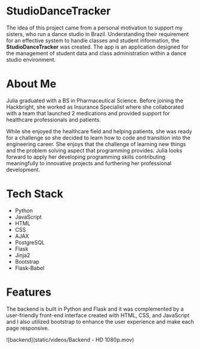 #  StudioDanceTracker

The idea of this project came from a personal motivation to support my sisters, who run a dance studio in Brazil. Understanding their requirement for an effective system to handle classes and student information, the **StudioDanceTracker** was created. The app is an application designed for the management of student data and class administration within a dance studio environment.


# About Me
Julia graduated with a BS in Pharmaceutical Science. Before joining the Hackbright, she worked as Insurance Specialist where she collaborated with a team that launched 2 medications and provided support for healthcare professionals and patients. 

While she enjoyed the healthcare field and helping patients, she was ready for a challenge so she decided to learn how to code and transition into the engineering career. She enjoys that the challenge of learning new things and the problem solving aspect that programming provides. Julia looks forward to apply her developing programming skills contributing meaningfully to innovative projects and furthering her professional development.

# Tech Stack

* Python 
* JavaScript 
* HTML 
* CSS 
* AJAX 
* PostgreSQL 
* Flask 
* Jinja2 
* Bootstrap 
* Flask-Babel

# Features


The backend is built in Python and Flask and it was complemented by a user-friendly front-end interface created with HTML, CSS, and JavaScript and I also utilized bootstrap to enhance the user experience and make each page responsive.

![backend](static/videos/Backend - HD 1080p.mov) 

